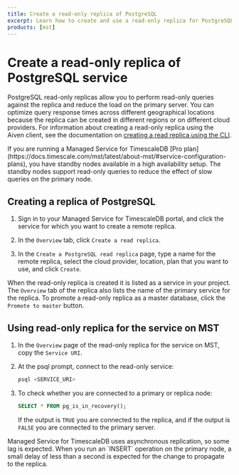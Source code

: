```yaml
---
title: Create a read-only replica of PostgreSQL
excerpt: Learn how to create and use a read-only replica for PostgreSQL service on Managed Service for TimescaleDB
products: [mst]
---
```


# Create a read-only replica of PostgreSQL service

PostgreSQL read-only replicas allow you to perform read-only queries against
the replica and reduce the load on the primary server. You can optimize query
response times across different geographical locations because the replica can
be created in different regions or on different cloud providers.
For information about creating a read-only replica using the Aiven client,
see the documentation on [creating a read replica using the CLI][read-replica-cli].

<Highlight type="note">
If you are running a Managed Service for TimescaleDB
[Pro plan](https://docs.timescale.com/mst/latest/about-mst/#service-configuration-plans),
you have standby nodes available in a high availability setup. The standby nodes
support read-only queries to reduce the effect of slow queries on the primary
node.
</Highlight>

<Procedure>

## Creating a replica of PostgreSQL

1.  Sign in to your Managed Service for TimescaleDB portal, and click the
    service for which you want to create a remote replica.

1.  In the `Overview` tab, click `Create a read replica`.

1.  In the `Create a PostgreSQL read replica` page, type a name for the remote replica,
    select the cloud provider, location, plan that you want to use, and click
    `Create`.

</Procedure>

When the read-only replica is created it is listed as a service in your
project. The `Overview` tab of the replica also lists the name of the primary
service for the replica. To promote a read-only replica as a master database,
click the `Promote to master` button.

<Procedure>

## Using read-only replica for the service on MST

1.  In the `Overview` page of the read-only replica for the service on MST, copy
    the `Service URI`.

1.  At the psql prompt, connect to the read-only service:

    ```sql
    psql <SERVICE_URI>
    ```

1.  To check whether you are connected to a primary or replica node:

    ```sql
    SELECT * FROM pg_is_in_recovery();
    ```

    If the output is `TRUE` you are connected to the replica, and if the output is
    `FALSE` you are connected to the primary server.

</Procedure>

<Highlight type="note">
Managed Service for TimescaleDB uses asynchronous replication, so some lag is
expected. When you run an `INSERT` operation on the primary node, a small
delay of less than a second is expected for the change to propagate to the
replica.
</Highlight>

[read-replica-cli]: /mst/:currentVersion:/aiven-client/replicas-cli
